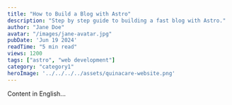 ```yaml
---
title: "How to Build a Blog with Astro"
description: "Step by step guide to building a fast blog with Astro."
author: "Jane Doe"
avatar: "/images/jane-avatar.jpg"
pubDate: 'Jun 19 2024'
readTime: "5 min read"
views: 1200
tags: ["astro", "web development"]
category: "category1"
heroImage: '../../../../assets/quinacare-website.png'
---
```


Content in English...
